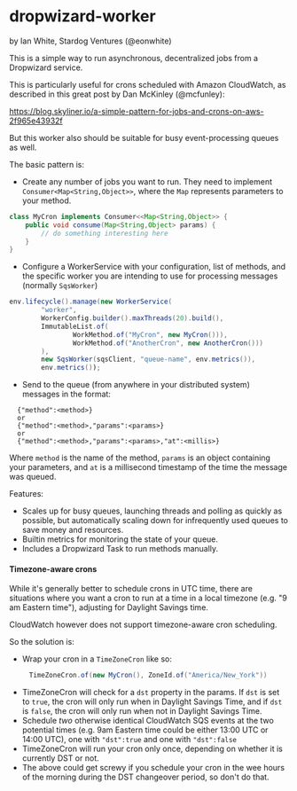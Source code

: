 # dropwizard-worker

by Ian White, Stardog Ventures (@eonwhite)

This is a simple way to run asynchronous, decentralized jobs from a
Dropwizard service.

This is particularly useful for crons scheduled with Amazon CloudWatch,
as described in this great post by Dan McKinley (@mcfunley):

   https://blog.skyliner.io/a-simple-pattern-for-jobs-and-crons-on-aws-2f965e43932f
   
But this worker also should be suitable for busy event-processing queues as well.

The basic pattern is:

  - Create any number of jobs you want to run. They need to implement
  `Consumer<Map<String,Object>>`, where the `Map` represents parameters
  to your method.

```java
class MyCron implements Consumer<<Map<String,Object>> {
    public void consume(Map<String,Object> params) {
        // do something interesting here
    }
}
```
  
  - Configure a WorkerService with your configuration, list of methods,
  and the specific worker you are intending to use for processing messages
  (normally `SqsWorker`)
  
```java
env.lifecycle().manage(new WorkerService(
        "worker",
        WorkerConfig.builder().maxThreads(20).build(),
        ImmutableList.of(
                WorkMethod.of("MyCron", new MyCron())),
                WorkMethod.of("AnotherCron", new AnotherCron()))
        ),
        new SqsWorker(sqsClient, "queue-name", env.metrics()),
        env.metrics());
```  
  
  - Send to the queue (from anywhere in your distributed system) messages in the format:
  
```
  {"method":<method>}
  or
  {"method":<method>,"params":<params>}
  or
  {"method":<method>,"params":<params>,"at":<millis>}
```

Where `method` is the name of the method, `params` is an object containing
your parameters, and `at` is a millisecond timestamp of the time the message was
queued.

Features:
  - Scales up for busy queues, launching threads and polling as quickly
  as possible, but automatically scaling down for infrequently used queues
  to save money and resources.
  - Builtin metrics for monitoring the state of your queue.
  - Includes a Dropwizard Task to run methods manually.

#### Timezone-aware crons

While it's generally better to schedule crons in UTC time, there are situations
where you want a cron to run at a time in a local timezone (e.g. "9 am Eastern time"),
adjusting for Daylight Savings time.

CloudWatch however does not support timezone-aware cron scheduling.

So the solution is:

  - Wrap your cron in a `TimeZoneCron` like so:
```java
     TimeZoneCron.of(new MyCron(), ZoneId.of("America/New_York"))
```
  - TimeZoneCron will check for a `dst` property in the params. If `dst`
  is set to `true`, the cron will only run when in Daylight Savings Time,
  and if `dst` is `false`, the cron will only run when not in Daylight
  Savings Time.
  - Schedule *two* otherwise identical CloudWatch SQS events at the two
  potential times (e.g. 9am Eastern time could be either 13:00 UTC or
  14:00 UTC), one with `"dst":true` and one with `"dst":false`
  - TimeZoneCron will run your cron only once, depending on whether it
  is currently DST or not.
  - The above could get screwy if you schedule your cron in the wee hours
  of the morning during the DST changeover period, so don't do that.